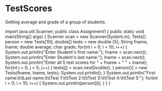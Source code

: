 # TestScores
Getting average and grade of a group of students.

import java.util.Scanner;
public class Assignment1
{
   public static void main(String[] args)
   {
      Scanner scan = new Scanner(System.in);
      Tests[] person = new Tests[10];
      double[] tests = new double [5];
      String fname, lname;
      double average;
      char grade;
      for(int i = 0; i < 10; i++)
      {
         System.out.println("Enter Student's first name:");
         fname = scan.next();
         System.out.println("Enter Student's last name:");
         lname = scan.next();
         System.out.println("Enter all 5 test scores for " + fname + " " + lname);
         for(int j = 0; j < 5; j++)
         {
            tests[j] = scan.nextDouble();
         }
         person[i] = new Tests(fname, lname, tests);
         System.out.println();
      }
      System.out.println("First name:\t\tLast name:\t\tTest 1:\t\tTest 2:\t\tTest 3:\t\tTest 4:\t\tTest 5:");
      for(int i = 0; i < 10; i++)
      {
         System.out.println(person[i]);
      }
   }
}

